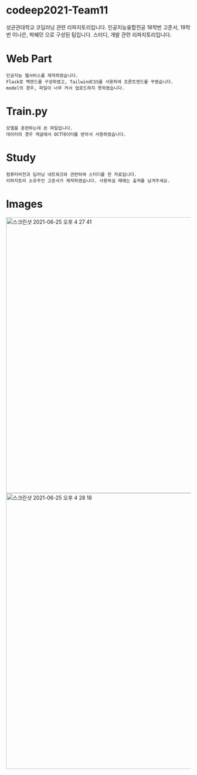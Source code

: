 # codeep2021-Team11
성균관대학교 코딥러닝 관련 리파지토리입니다. 인공지능융합전공 18학번 고준서, 19학번 이나은, 박혜민 으로 구성된 팀입니다. 스터디, 개발 관련 리파지토리입니다.


# Web Part
    인공지능 웹서비스를 제작하였습니다.
    Flask로 백엔드를 구성하였고, TailwindCSS를 사용하여 프론트엔드를 꾸몄습니다.
    model의 경우, 파일이 너무 커서 업로드하지 못하였습니다.
    
# Train.py
    모델을 훈련하는데 쓴 파일입니다.
    데이터의 경우 캐글에서 OCT데이터를 받아서 사용하였습니다.
    
# Study
    컴퓨터비전과 딥러닝 네트워크와 관련하여 스터디를 한 자료입니다.
    리파지토리 소유주인 고준서가 제작하였습니다. 사용하실 때에는 출처를 남겨주세요.
    
# Images
<img width="750" alt="스크린샷 2021-06-25 오후 4 27 41" src="https://user-images.githubusercontent.com/50725139/123387022-4573d680-d5d2-11eb-8f6b-14d268937c72.png">
<img width="750" alt="스크린샷 2021-06-25 오후 4 28 18" src="https://user-images.githubusercontent.com/50725139/123387085-5a506a00-d5d2-11eb-9783-4037db306dbf.png">
